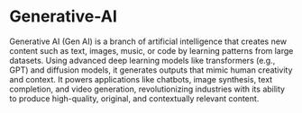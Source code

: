 
# Generative-AI

Generative AI (Gen AI) is a branch of artificial intelligence that creates new content such as text, images, music, or code by learning patterns from large datasets. Using advanced deep learning models like transformers (e.g., GPT) and diffusion models, it generates outputs that mimic human creativity and context. It powers applications like chatbots, image synthesis, text completion, and video generation, revolutionizing industries with its ability to produce high-quality, original, and contextually relevant content.
